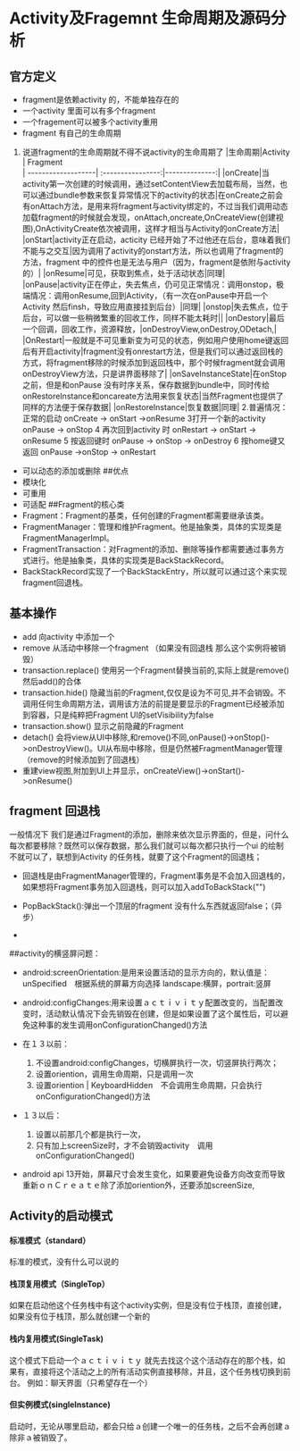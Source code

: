 # Activity及Fragemnt 生命周期及源码分析

## 官方定义
- fragment是依赖activity 的，不能单独存在的
- 一个activity 里面可以有多个fragment
- 一个fragement可以被多个activity重用
- fragment 有自己的生命周期
1. 说道fragment的生命周期就不得不说activity的生命周期了
|生命周期|Activity                |                     Fragment                   
| -------------------| :----------------:|--------------:|
|onCreate|当activity第一次创建的时候调用，通过setContentView去加载布局，当然，也可以通过bundle参数来恢复异常情况下的activity的状态|在onCreate之前会有onAttach方法，是用来将fragment与activity绑定的，不过当我们调用动态加载fragment的时候就会发现，onAttach,oncreate,OnCreateView(创建视图),OnActivityCreate依次被调用，这样才相当与Activity的onCreate方法|
|onStart|activity正在启动，acticity 已经开始了不过他还在后台，意味着我们不能与之交互|因为调用了activity的onstart方法，所以也调用了fragment的方法，fragment 中的控件也是无法与用户（因为，fragment是依附与activity的）|
|onResume|可见，获取到焦点，处于活动状态|同理|
|onPause|activity正在停止，失去焦点，仍可见正常情况：调用onstop，极端情况：调用onResume,回到Activity，（有一次在onPause中开启一个Activity 然后finsh，导致应用直接挂到后台）|同理|
|onstop|失去焦点，位于后台，可以做一些稍微繁重的回收工作，同样不能太耗时||
|onDestory|最后一个回调，回收工作，资源释放，|onDestroyView,onDestroy,ODetach,|
|OnRestart|一般就是不可见重新变为可见的状态，例如用户使用home键返回后有开启activity|fragment没有onrestart方法，但是我们可以通过返回栈的方式，将fragment移除的时候添加到返回栈中，那个时候fragment就会调用onDestroyView方法，只是讲界面移除了|
|onSaveInstanceState|在onStop之前，但是和onPause 没有时序关系，保存数据到bundle中，同时传给onRestoreInstance和oncareate方法用来恢复状态|当然Fragment也提供了同样的方法便于保存数据|
|onRestoreInstance|恢复数据|同理|
		2.普遍情况：正常的启动 onCreate -> onStart  ->onResume
		3打开一个新的activity onPause -> onStop
		4 再次回到activity 时 onRestart -> onStart -> onResume 
		5 按返回键时  onPause -> onStop -> onDestroy
		6 按home键又返回  onPause ->onStop -> onRestart
- 可以动态的添加或删除
##优点
- 模块化
- 可重用
- 可适配
##Fragment的核心类
- Fragment：Fragment的基类，任何创建的Fragment都需要继承该类。
- FragmentManager：管理和维护Fragment。他是抽象类，具体的实现类是FragmentManagerImpl。
- FragmentTransaction：对Fragment的添加、删除等操作都需要通过事务方式进行。他是抽象类，具体的实现类是BackStackRecord。
- BackStackRecord实现了一个BackStackEntry，所以就可以通过这个来实现fragment回退栈。
## 基本操作
- add 向activity 中添加一个
- remove 从活动中移除一个fragment （如果没有回退栈 那么这个实例将被销毁）
- transaction.replace() 使用另一个Fragment替换当前的,实际上就是remove()
然后add()的合体
- transaction.hide() 隐藏当前的Fragment,仅仅是设为不可见,并不会销毁。不调用任何生命周期方法，调用该方法的前提是要显示的Fragment已经被添加到容器，只是纯粹把Fragment UI的setVisibility为false
- transaction.show() 显示之前隐藏的Fragment
- detach() 会将view从UI中移除,和remove()不同,onPause()->onStop()->onDestroyView()。UI从布局中移除，但是仍然被FragmentManager管理（remove的时候添加到了回退栈）
- 重建view视图,附加到UI上并显示，onCreateView()->onStart()->onResume()

## fragment 回退栈

一般情况下 我们是通过Fragment的添加，删除来依次显示界面的，但是，问什么每次都要移除？既然可以保存数据，那么我们就可以每次都只执行一个ui 的绘制不就可以了，联想到Activity 的任务栈，就要了这个Fragment的回退栈；

- 回退栈是由FragmentManager管理的，Fragment事务是不会加入回退栈的，如果想将Fragment事务加入回退栈，则可以加入addToBackStack("")
- PopBackStack():弹出一个顶层的fragment 没有什么东西就返回false；（异步）

- 
##activity的横竖屏问题：
- android:screenOrientation:是用来设置活动的显示方向的，默认值是：unSpecified　根据系统的屏幕方向选择
landscape:横屏，portrait:竖屏
- android:configChanges:用来设置ａｃｔｉｖｉｔｙ配置改变的，当配置改变时，活动默认情况下会先销毁在创建，但是如果设置了这个属性后，可以避免这种事的发生调用onConfigurationChanged()方法
- 在１３以前：
	1. 不设置android:configChanges，切横屏执行一次，切竖屏执行两次；
	2. 设置oriention，调用生命周期，只是调用一次
	3. 设置oriention | KeyboardHidden　不会调用生命周期，只会执行onConfigurationChanged()方法
- １３以后：
	1. 设置以前那几个都是执行一次，
	2. 只有加上screenSize时，才不会销毁activity　调用onConfigurationChanged()

- android api 13开始，屏幕尺寸会发生变化，如果要避免设备方向改变而导致重新ｏｎＣｒｅａｔｅ除了添加oriention外，还要添加screenSize,


## Activity的启动模式
#### 标准模式（standard）
标准的模式，没有什么可以说的
#### 栈顶复用模式（SingleTop）
如果在启动他这个任务栈中有这个activity实例，但是没有位于栈顶，直接创建，如果没有位于栈顶，那么就创建一个新的
#### 栈内复用模式(SingleTask)
这个模式下启动一个ａｃｔｉｖｉｔｙ 就先去找这个这个活动存在的那个栈，如果有，直接将这个活动之上的所有活动实例直接移除，并且，这个任务栈切换到前台。
例如：聊天界面（只希望存在一个）
#### 但实例模式(singleInstance)
启动时，无论从哪里启动，都会只给ａ创建一个唯一的任务栈，之后不会再创建ａ除非ａ被销毁了。

